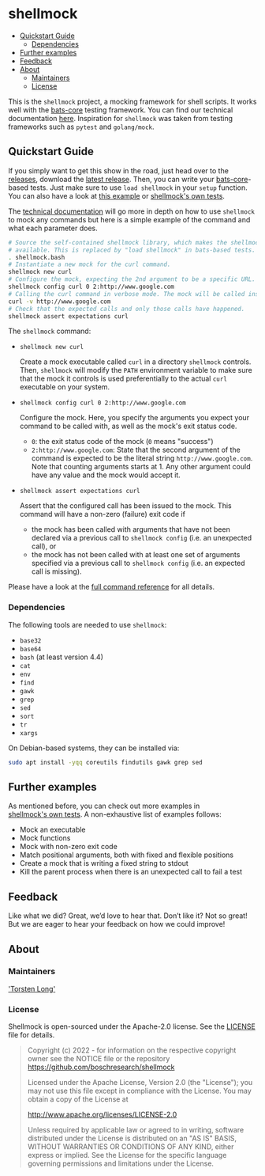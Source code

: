 <!---
  Copyright (c) 2022 - for information on the respective copyright owner
  see the NOTICE file or the repository
  https://github.com/boschresearch/shellmock

  Licensed under the Apache License, Version 2.0 (the "License"); you may not
  use this file except in compliance with the License. You may obtain a copy of
  the License at

    http://www.apache.org/licenses/LICENSE-2.0

  Unless required by applicable law or agreed to in writing, software
  distributed under the License is distributed on an "AS IS" BASIS, WITHOUT
  WARRANTIES OR CONDITIONS OF ANY KIND, either express or implied. See the
  License for the specific language governing permissions and limitations under
  the License.
-->

# shellmock <!-- omit in toc -->

- [Quickstart Guide](#quickstart-guide)
  - [Dependencies](#dependencies)
- [Further examples](#further-examples)
- [Feedback](#feedback)
- [About](#about)
  - [Maintainers](#maintainers)
  - [License](#license)

This is the `shellmock` project, a mocking framework for shell scripts.
It works well with the [bats-core] testing framework.
You can find our technical documentation [here](./docs/README.md).
Inspiration for `shellmock` was taken from testing frameworks such as `pytest`
and `golang/mock`.

[bats-core]: https://bats-core.readthedocs.io/ "bats core website"

## Quickstart Guide

If you simply want to get this show in the road, just head over to the
[releases], download the [latest release][latest-release].
Then, you can write your [bats-core]-based tests.
Just make sure to use `load shellmock` in your `setup` function.
You can also have a look at [this example](./docs/example.md) or
[shellmock's own tests][shellmock-tests].

The [technical documentation](./docs/README.md) will go more in depth on how to
use `shellmock` to mock any commands but here is a simple example of the command
and what each parameter does.

```bash
# Source the self-contained shellmock library, which makes the shellmock command
# available. This is replaced by "load shellmock" in bats-based tests.
. shellmock.bash
# Instantiate a new mock for the curl command.
shellmock new curl
# Configure the mock, expecting the 2nd argument to be a specific URL.
shellmock config curl 0 2:http://www.google.com
# Calling the curl command in verbose mode. The mock will be called instead.
curl -v http://www.google.com
# Check that the expected calls and only those calls have happened.
shellmock assert expectations curl
```

The `shellmock` command:

- `shellmock new curl`

  Create a mock executable called `curl` in a directory `shellmock` controls.
  Then, `shellmock` will modify the `PATH` environment variable to make sure
  that the mock it controls is used preferentially to the actual `curl`
  executable on your system.

- `shellmock config curl 0 2:http://www.google.com`

  Configure the mock.
  Here, you specify the arguments you expect your command to be called with, as
  well as the mock's exit status code.

  - `0`:
    the exit status code of the mock (`0` means "success")
  - `2:http://www.google.com`:
    State that the second argument of the command is expected to be the literal
    string `http://www.google.com`.
    Note that counting arguments starts at 1.
    Any other argument could have any value and the mock would accept it.

- `shellmock assert expectations curl`

  Assert that the configured call has been issued to the mock.
  This command will have a non-zero (failure) exit code if

  - the mock has been called with arguments that have not been declared via a
    previous call to `shellmock config` (i.e. an unexpected call), or
  - the mock has not been called with at least one set of arguments specified
    via a previous call to `shellmock config` (i.e. an expected call is
    missing).

Please have a look at the [full command reference](./docs/usage.md) for all
details.

[shellmock-tests]: ./tests/main.bats "shellmock tests"
[releases]: https://github.com/boschresearch/shellmock/releases "releases"
[latest-release]: https://github.com/boschresearch/shellmock/releases/latest "latest release"

### Dependencies

The following tools are needed to use `shellmock`:

- `base32`
- `base64`
- `bash` (at least version 4.4)
- `cat`
- `env`
- `find`
- `gawk`
- `grep`
- `sed`
- `sort`
- `tr`
- `xargs`

On Debian-based systems, they can be installed via:

```bash
sudo apt install -yqq coreutils findutils gawk grep sed
```

## Further examples

As mentioned before, you can check out more examples in
[shellmock's own tests][shellmock-tests].
A non-exhaustive list of examples follows:

- Mock an executable
- Mock functions
- Mock with non-zero exit code
- Match positional arguments, both with fixed and flexible positions
- Create a mock that is writing a fixed string to stdout
- Kill the parent process when there is an unexpected call to fail a test

## Feedback

Like what we did?
Great, we’d love to hear that.
Don’t like it?
Not so great!
But we are eager to hear your feedback on how we could improve!

## About

### Maintainers

['Torsten Long'](https://github.com/razziel89)

### License

Shellmock is open-sourced under the Apache-2.0 license.
See the [LICENSE](./LICENSE) file for details.

> Copyright (c) 2022 - for information on the respective copyright owner
> see the NOTICE file or the repository
> https://github.com/boschresearch/shellmock
>
> Licensed under the Apache License, Version 2.0 (the "License"); you may not
> use this file except in compliance with the License. You may obtain a copy of
> the License at
>
> http://www.apache.org/licenses/LICENSE-2.0
>
> Unless required by applicable law or agreed to in writing, software
> distributed under the License is distributed on an "AS IS" BASIS, WITHOUT
> WARRANTIES OR CONDITIONS OF ANY KIND, either express or implied. See the
> License for the specific language governing permissions and limitations under
> the License.

<!---
  Copyright (c) 2022 - for information on the respective copyright owner
  see the NOTICE file or the repository
  https://github.com/boschresearch/shellmock

  Licensed under the Apache License, Version 2.0 (the "License"); you may not
  use this file except in compliance with the License. You may obtain a copy of
  the License at

    http://www.apache.org/licenses/LICENSE-2.0

  Unless required by applicable law or agreed to in writing, software
  distributed under the License is distributed on an "AS IS" BASIS, WITHOUT
  WARRANTIES OR CONDITIONS OF ANY KIND, either express or implied. See the
  License for the specific language governing permissions and limitations under
  the License.
-->
